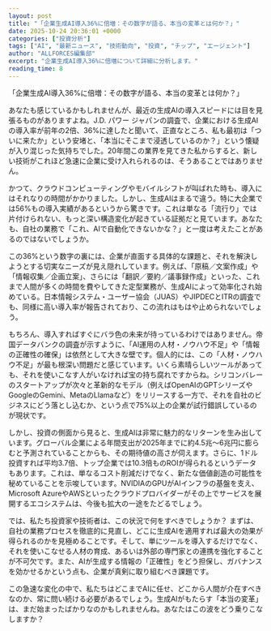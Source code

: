 ```yaml
---
layout: post
title: "「企業生成AI導入36%に倍増：その数字が語る、本当の変革とは何か？」"
date: 2025-10-24 20:36:01 +0000
categories: ["投資分析"]
tags: ["AI", "最新ニュース", "技術動向", "投資", "チップ", "エージェント"]
author: "ALLFORCES編集部"
excerpt: "企業生成AI導入36%に倍増について詳細に分析します。"
reading_time: 8
---
```


「企業生成AI導入36%に倍増：その数字が語る、本当の変革とは何か？」

あなたも感じているかもしれませんが、最近の生成AIの導入スピードには目を見張るものがありますよね。J.D. パワー ジャパンの調査で、企業における生成AIの導入率が前年の2倍、36%に達したと聞いて、正直なところ、私も最初は「ついに来たか」という安堵と、「本当にそこまで浸透しているのか？」という懐疑が入り混じった気持ちでした。20年間この業界を見てきた私からすると、新しい技術がこれほど急速に企業に受け入れられるのは、そうあることではありません。

かつて、クラウドコンピューティングやモバイルシフトが叫ばれた時も、導入にはそれなりの時間がかかりました。しかし、生成AIはまるで違う。特に大企業では56%もの導入実績があるというから驚きです。これは単なる「流行り」では片付けられない、もっと深い構造変化が起きている証拠だと見ています。あなたも、自社の業務で「これ、AIで自動化できないかな？」と一度は考えたことがあるのではないでしょうか。

この36%という数字の裏には、企業が直面する具体的な課題と、それを解決しようとする切実なニーズが見え隠れしています。例えば、「原稿／文案作成」や「情報収集／企画立案」、さらには「翻訳／要約／議事録作成」といった、これまで人間が多くの時間を費やしてきた定型業務が、生成AIによって効率化され始めている。日本情報システム・ユーザー協会（JUAS）やJIPDECとITRの調査でも、同様に高い導入率が報告されており、この流れはもはや止められないでしょう。

もちろん、導入すればすぐにバラ色の未来が待っているわけではありません。帝国データバンクの調査が示すように、「AI運用の人材・ノウハウ不足」や「情報の正確性の確保」は依然として大きな壁です。個人的には、この「人材・ノウハウ不足」が最も根深い問題だと感じています。いくら素晴らしいツールがあっても、それを使いこなす人がいなければ宝の持ち腐れですからね。シリコンバレーのスタートアップが次々と革新的なモデル（例えばOpenAIのGPTシリーズやGoogleのGemini、MetaのLlamaなど）をリリースする一方で、それを自社のビジネスにどう落とし込むか、という点で75%以上の企業が試行錯誤しているのが現状です。

しかし、投資の側面から見ると、生成AIは非常に魅力的なリターンを生み出しています。グローバル企業による年間支出が2025年までに約4.5兆～6兆円に膨らむと予測されていることからも、その期待値の高さが伺えます。さらに、1ドル投資すれば平均3.7倍、トップ企業では10.3倍ものROIが得られるというデータもあります。これは、単なるコスト削減だけでなく、新たな価値創造の可能性を秘めていることを示唆しています。NVIDIAのGPUがAIインフラの基盤を支え、Microsoft AzureやAWSといったクラウドプロバイダーがその上でサービスを展開するエコシステムは、今後も拡大の一途をたどるでしょう。

では、私たち投資家や技術者は、この状況で何をすべきでしょうか？ まずは、自社の業務プロセスを徹底的に見直し、どこに生成AIを適用すれば最大の効果が得られるのかを見極めることです。そして、単にツールを導入するだけでなく、それを使いこなせる人材の育成、あるいは外部の専門家との連携を強化することが不可欠です。また、AIが生成する情報の「正確性」をどう担保し、ガバナンスを効かせるかという点も、企業が真剣に取り組むべき課題です。

この急速な変化の中で、私たちはどこまでAIに任せ、どこから人間が介在すべきなのか、常に問い続ける必要があるでしょう。生成AIがもたらす「本当の変革」は、まだ始まったばかりなのかもしれませんね。あなたはこの波をどう乗りこなしますか？

